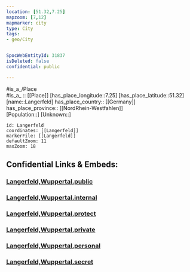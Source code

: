 ```yaml
---
location: [51.32,7.25] 
mapzoom: [7,12] 
mapmarker: city 
type: City
tags:
- geo/City


SpocWebEntityId: 31837
isDeleted: false
confidential: public

---
```

#is_a_/Place  
#is_a_ :: [[Place]] 
[has_place_longitude::7.25] 
[has_place_latitude::51.32] 
[name::Langerfeld] 
has_place_country:: [[Germany]]  
has_place_province:: [[NordRhein-Westfahlen]]  
[Population::] 
[Unknown::] 


```leaflet
id: Langerfeld
coordinates: [[Langerfeld]] 
markerFile: [[Langerfeld]] 
defaultZoom: 11 
maxZoom: 18
```


## Confidential Links & Embeds: 

### [Langerfeld,Wuppertal.public](/_public/\Earth\Continent\Europe\Europe~Central\Germany\Germany~West\Nordrhein-Westfalen\counties~NW\WuppertalLangerfeld,Wuppertal.public.md) 

### [Langerfeld,Wuppertal.internal](/_internal/\Earth\Continent\Europe\Europe~Central\Germany\Germany~West\Nordrhein-Westfalen\counties~NW\WuppertalLangerfeld,Wuppertal.internal.md) 

### [Langerfeld,Wuppertal.protect](/_protect/\Earth\Continent\Europe\Europe~Central\Germany\Germany~West\Nordrhein-Westfalen\counties~NW\WuppertalLangerfeld,Wuppertal.protect.md) 

### [Langerfeld,Wuppertal.private](/_private/\Earth\Continent\Europe\Europe~Central\Germany\Germany~West\Nordrhein-Westfalen\counties~NW\WuppertalLangerfeld,Wuppertal.private.md) 

### [Langerfeld,Wuppertal.personal](/_personal/\Earth\Continent\Europe\Europe~Central\Germany\Germany~West\Nordrhein-Westfalen\counties~NW\WuppertalLangerfeld,Wuppertal.personal.md) 

### [Langerfeld,Wuppertal.secret](/_secret/\Earth\Continent\Europe\Europe~Central\Germany\Germany~West\Nordrhein-Westfalen\counties~NW\WuppertalLangerfeld,Wuppertal.secret.md)


